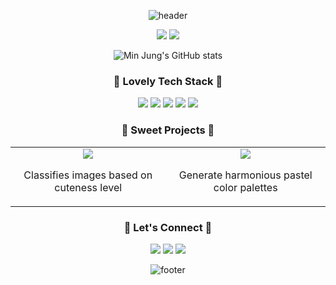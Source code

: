 <div align="center">
  
![header](https://capsule-render.vercel.app/api?type=waving&color=FFC0CB&height=300&section=header&text=Min%20Jung%20♡&fontSize=70&fontColor=ffffff&animation=twinkling&fontAlignY=38&desc=Cute%20AI%20Developer&descAlignY=51&descAlign=62)

<p align="center">
  <img src="https://img.shields.io/badge/AI-Developer-FFC0CB?style=for-the-badge&logo=artificial-intelligence&logoColor=white"/>
  <img src="https://img.shields.io/badge/Cute-Coder-FF69B4?style=for-the-badge&logo=github&logoColor=white"/>
</p>

<p align="center">
  <img src="https://github-readme-stats.vercel.app/api?username=minjung&show_icons=true&theme=dracula" alt="Min Jung's GitHub stats" />
</p>

<h3 align="center">🌸 Lovely Tech Stack 🌸</h3>

<p align="center">
  <img src="https://img.shields.io/badge/Python-FFB3BA?style=for-the-badge&logo=python&logoColor=white" />
  <img src="https://img.shields.io/badge/TensorFlow-BAFFC9?style=for-the-badge&logo=tensorflow&logoColor=black" />
  <img src="https://img.shields.io/badge/PyTorch-FFE4E1?style=for-the-badge&logo=pytorch&logoColor=black" />
  <img src="https://img.shields.io/badge/JavaScript-FFC3A0?style=for-the-badge&logo=javascript&logoColor=black" />
  <img src="https://img.shields.io/badge/React-FFDFBA?style=for-the-badge&logo=react&logoColor=black" />
</p>

<h3 align="center">🍬 Sweet Projects 🍬</h3>

<table align="center">
  <tr>
    <td align="center">
      <a href="https://github.com/minjung/cute-image-classifier">
        <img src="https://img.shields.io/badge/Cute_Image_Classifier-FF69B4?style=for-the-badge&logo=github&logoColor=white" />
      </a>
      <p>Classifies images based on cuteness level</p>
    </td>
    <td align="center">
      <a href="https://github.com/minjung/pastel-color-generator">
        <img src="https://img.shields.io/badge/Pastel_Color_Generator-FFB3BA?style=for-the-badge&logo=github&logoColor=white" />
      </a>
      <p>Generate harmonious pastel color palettes</p>
    </td>
  </tr>
</table>

<h3 align="center">🌟 Let's Connect 🌟</h3>

<p align="center">
  <a href="mailto:minjung@example.com"><img src="https://img.shields.io/badge/Email-FFB3BA?style=for-the-badge&logo=gmail&logoColor=white"/></a>
  <a href="https://linkedin.com/in/minjung"><img src="https://img.shields.io/badge/LinkedIn-BAFFC9?style=for-the-badge&logo=linkedin&logoColor=black"/></a>
  <a href="https://instagram.com/minjung"><img src="https://img.shields.io/badge/Instagram-FFE4E1?style=for-the-badge&logo=instagram&logoColor=black"/></a>
</p>

![footer](https://capsule-render.vercel.app/api?type=waving&color=FFC0CB&height=200&section=footer&text=Coding%20with%20Love%20♡&fontSize=30&fontColor=ffffff)

</div>
